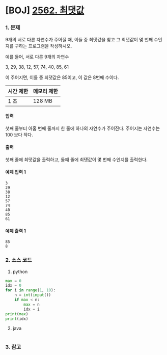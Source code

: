 # [BOJ] [2562. 최댓값](https://www.acmicpc.net/problem/2562)

### 1. 문제

9개의 서로 다른 자연수가 주어질 때, 이들 중 최댓값을 찾고 그 최댓값이 몇 번째 수인지를 구하는 프로그램을 작성하시오.

예를 들어, 서로 다른 9개의 자연수

3, 29, 38, 12, 57, 74, 40, 85, 61

이 주어지면, 이들 중 최댓값은 85이고, 이 값은 8번째 수이다.

| 시간 제한 | 메모리 제한 |
|:------|:-------| 
| 1 초   | 128 MB |


#### 입력

첫째 줄부터 아홉 번째 줄까지 한 줄에 하나의 자연수가 주어진다. 주어지는 자연수는 100 보다 작다.

#### 출력

첫째 줄에 최댓값을 출력하고, 둘째 줄에 최댓값이 몇 번째 수인지를 출력한다.


#### 예제 입력 1

```
3
29
38
12
57
74
40
85
61
```

#### 예제 출력 1

```
85
8
```


### 2. 소스 코드

1. python

```python
max = 0
idx = 0
for i in range(1, 10):
    n = int(input())
    if max < n:
        max = n 
        idx = i
print(max)
print(idx)
```

2. java

```java

```


### 3. 참고

```

```



